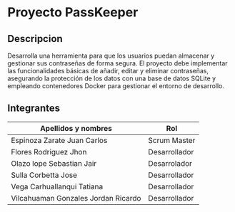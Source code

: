 # Proyecto PassKeeper
## Descripcion
Desarrolla una herramienta para que los usuarios puedan almacenar y gestionar sus contraseñas de forma segura. El proyecto debe implementar las funcionalidades básicas de añadir, editar y eliminar contraseñas, asegurando la
protección de los datos con una base de datos SQLite y empleando contenedores Docker para gestionar el entorno de desarrollo.
## Integrantes
| Apellidos y nombres  | Rol  |
|----------------------|----- |
|Espinoza Zarate Juan Carlos|Scrum Master|
|Flores Rodriguez Jhon|Desarrollador|
|Olazo lope Sebastian Jair|Desarrolador|
|Sulla Corbetta Jose|Desarrollador|
|Vega Carhuallanqui Tatiana|Desarrollador|
|Vilcahuaman Gonzales Jordan Ricardo|Desarrollador|


